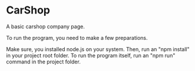 # CarShop
A basic carshop company page.

To run the program, you need to make a few preparations.

Make sure, you installed node.js on your system.
Then, run an "npm install" in your project root folder.
To run the program itself, run an "npm run" command in the project folder.
